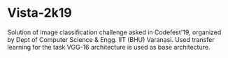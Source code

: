 # Vista-2k19
Solution of image classification challenge asked in Codefest'19, organized by Dept of Computer Science & Engg. IIT (BHU) Varanasi.
Used transfer learning for the task
VGG-16 architecture is used as base architecture.
